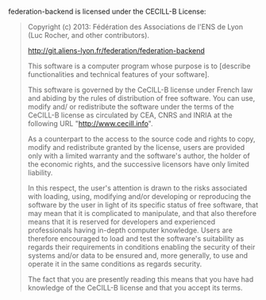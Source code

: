federation-backend is licensed under the CECILL-B License:

> Copyright (c) 2013: Fédération des Associations de l'ENS de Lyon (Luc Rocher, and other contributors).
>
> http://git.aliens-lyon.fr/federation/federation-backend
>
> This software is a computer program whose purpose is to [describe
functionalities and technical features of your software].
>
> This software is governed by the CeCILL-B license under French law and abiding by the rules of distribution of free software.  You can  use,  modify and/ or redistribute the software under the terms of the CeCILL-B license as circulated by CEA, CNRS and INRIA at the following URL "http://www.cecill.info".
>
> As a counterpart to the access to the source code and  rights to copy, modify and redistribute granted by the license, users are provided only with a limited warranty  and the software's author,  the holder of the economic rights,  and the successive licensors  have only  limited liability.
>
> In this respect, the user's attention is drawn to the risks associated with loading,  using,  modifying and/or developing or reproducing the software by the user in light of its specific status of free software, that may mean  that it is complicated to manipulate,  and  that  also therefore means  that it is reserved for developers  and  experienced professionals having in-depth computer knowledge. Users are therefore encouraged to load and test the software's suitability as regards their requirements in conditions enabling the security of their systems and/or data to be ensured and,  more generally, to use and operate it in the same conditions as regards security.
>
> The fact that you are presently reading this means that you have had knowledge of the CeCILL-B license and that you accept its terms.

